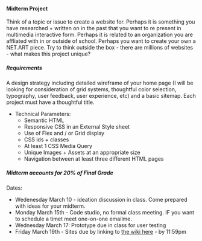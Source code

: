 #### Midterm Project
Think of a topic or issue to create a website for. Perhaps it is something you have researched + written on in the past that you want to re present in multimedia interactive form. Perhaps it is related to an organization you are affliated with in or outside of school. Perhaps you want to create your own a NET.ART piece. Try to think outside the box - there are millions of websites - what makes this project unique? 

##### Requirements
A design strategy including  detailed wireframe of your home page (I will be looking for consideration of grid systems, thoughtful color selection, typography, user feedback, user experience, etc) and a basic sitemap. Each project must have a thoughtful title. 

* Technical Parameters:
  * Semantic HTML
  * Responsive CSS in an External Style sheet
  * Use of Flex and / or Grid display
  * CSS ids + classes
  * At least 1 CSS Media Query
  * Unique Images + Assets at an appropriate size
  * Navigation between at least three different HTML pages 

##### Midterm accounts for 20% of Final Grade
Dates:
* Wedenesday March 10 - ideation discussion in class. Come prepared with ideas for your midterm.
* Monday March 15th - Code studio, no formal class meeting. IF you want to schedule a timet meet one-on-one emailme. 
* Wednesday March 17: Prototype due in class for user testing
* Friday March 19th - Sites due by linking to [the wiki here](https://github.com/IDMNYU/webDev_A_Spring2021/wiki/Week-07#midterm-project-websites) - by 11:59pm